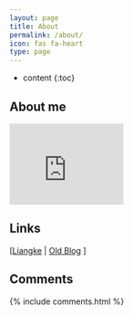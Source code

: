 ```yaml
---
layout: page
title: About
permalink: /about/
icon: fas fa-heart
type: page
---
```


* content
{:toc}

## About me

<iframe src="https://githubbadge.appspot.com/zj-zhang?s=1" style="border: 0;height: 142px;width: 200px;overflow: hidden;" frameBorder="0"></iframe>

## Links

[[Liangke](http://gouliangke.github.io) \| [Old Blog](https://zzjandglk.wordpress.com/)
]

## Comments

{% include comments.html %}
